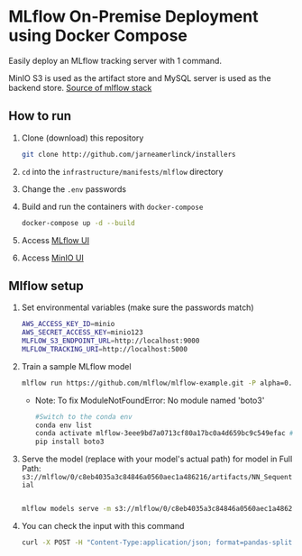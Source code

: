 # MLflow On-Premise Deployment using Docker Compose
Easily deploy an MLflow tracking server with 1 command.

MinIO S3 is used as the artifact store and MySQL server is used as the backend store.
[Source of mlflow stack](https://github.com/sachua/mlflow-docker-compose)
## How to run

1. Clone (download) this repository

    ```bash
    git clone http://github.com/jarneamerlinck/installers
    ```

2. `cd` into the `infrastructure/manifests/mlflow` directory
3. Change the `.env` passwords
4. Build and run the containers with `docker-compose`

    ```bash
    docker-compose up -d --build
    ```

5. Access [MLflow UI](http://localhost:5000)

6. Access [MinIO UI](http://localhost:9000)

## Mlflow setup

1. Set environmental variables (make sure the passwords match)

    ```bash
    AWS_ACCESS_KEY_ID=minio
    AWS_SECRET_ACCESS_KEY=minio123
    MLFLOW_S3_ENDPOINT_URL=http://localhost:9000
    MLFLOW_TRACKING_URI=http://localhost:5000
    ```
2. Train a sample MLflow model

    ```bash
    mlflow run https://github.com/mlflow/mlflow-example.git -P alpha=0.42
    ```

    * Note: To fix ModuleNotFoundError: No module named 'boto3'

        ```bash
        #Switch to the conda env
        conda env list
        conda activate mlflow-3eee9bd7a0713cf80a17bc0a4d659bc9c549efac #replace with your own generated mlflow-environment
        pip install boto3
        ```

 6. Serve the model (replace with your model's actual path)
 for model in Full Path: `s3://mlflow/0/c8eb4035a3c84846a0560aec1a486216/artifacts/NN_Sequential` 
    ```bash
    
    mlflow models serve -m s3://mlflow/0/c8eb4035a3c84846a0560aec1a486216/artifacts/NN_Sequential -p 1234 --env-manager conda
    ```

 7. You can check the input with this command
    ```bash
    curl -X POST -H "Content-Type:application/json; format=pandas-split" --data '{"columns":["alcohol", "chlorides", "citric acid", "density", "fixed acidity", "free sulfur dioxide", "pH", "residual sugar", "sulphates", "total sulfur dioxide", "volatile acidity"],"data":[[12.8, 0.029, 0.48, 0.98, 6.2, 29, 3.33, 1.2, 0.39, 75, 0.66]]}' http://127.0.0.1:1234/invocations
    ```
